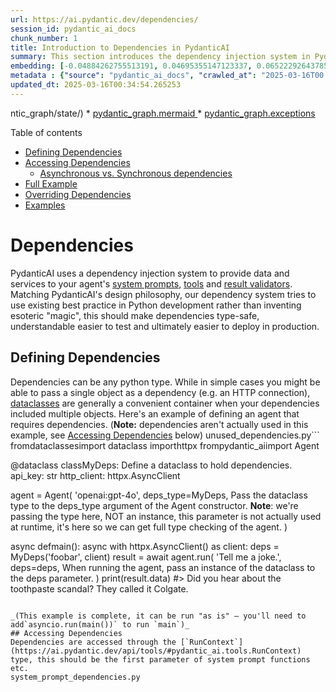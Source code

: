 ```yaml
---
url: https://ai.pydantic.dev/dependencies/
session_id: pydantic_ai_docs
chunk_number: 1
title: Introduction to Dependencies in PydanticAI
summary: This section introduces the dependency injection system in PydanticAI, detailing how it supplies data and services for agents' system prompts, tools, and results. It also outlines the table of contents covering defining dependencies, accessing them, handling both asynchronous and synchronous dependencies, overriding, and providing examples.
embedding: [-0.04884262755513191, 0.04695355147123337, 0.06522292643785477, -0.012254155240952969, 0.043349385261535645, 0.044095076620578766, 0.0016343017341569066, 0.012117446400225163, -0.030772099271416664, 0.0064067114144563675, -0.002613018499687314, -0.05498213320970535, 0.01756097562611103, -0.05224794149398804, 0.015671897679567337, -0.04677955433726311, -0.010744135826826096, 0.024819014593958855, 0.017697684466838837, 0.07973901182413101, 0.08913469314575195, 0.03472425043582916, 0.035469938069581985, 0.021525556221604347, -0.02639739029109478, -0.010924343951046467, 0.031169800087809563, 0.028733883053064346, 0.022097250446677208, 0.010421003215014935, 0.030647817999124527, -0.009395681321620941, -0.0194003414362669, 0.047177255153656006, 0.03437626361846924, 0.008600279688835144, 0.001363989431411028, 0.0039490447379648685, -0.02619853988289833, 0.02756563574075699, 0.027018796652555466, -0.021624980494379997, 0.023476775735616684, 0.010539070703089237, -0.07914245873689651, 0.02544042281806469, -0.0230542179197073, 0.016666149720549583, -0.001598570728674531, -0.0007814199198037386, -0.07193413376808167, 0.019798042252659798, -0.0035606648307293653, -0.002299207728356123, -0.02504272200167179, 0.010874630883336067, -0.018356377258896828, 0.01469007320702076, -0.04444306343793869, -0.05885971710085869, 0.0205313041806221, 0.018865931779146194, -0.02102842926979065, 0.05746776610612869, -0.0461084358394146, -0.01844337396323681, -0.03785614296793938, -0.0025959298945963383, -0.06691315770149231, 0.012223085388541222, 0.046506136655807495, 0.058611154556274414, -0.056672364473342896, -0.031542643904685974, -0.03812956437468529, -0.03653876110911369, 0.035171665251255035, 0.08297032862901688, 0.006760913413017988, -0.03957122936844826, 0.0034022058825939894, 0.019313344731926918, -0.046232715249061584, -0.008389000780880451, -0.0386018343269825, -0.05135311558842659, -0.045561596751213074, -0.022731086239218712, 0.009060121141374111, -0.024831444025039673, -0.0276402048766613, -0.021276991814374924, -0.0702936127781868, 0.03678732365369797, 0.036812178790569305, 0.03962093964219093, 0.020469162613153458, -0.005372067913413048, -0.04576044902205467, 0.02995184063911438, 0.011123194359242916, -0.005468385759741068, -0.09877893328666687, -0.03072238713502884, 0.035668790340423584, 0.017685256898403168, -0.010147584602236748, -0.004166537430137396, -0.023750193417072296, 0.00705297477543354, -0.06895137578248978, 0.005589560139924288, 0.024259747937321663, 0.03196519985795021, -0.047276683151721954, -0.006092900410294533, -0.022619232535362244, -0.010644710622727871, 0.02044430561363697, -0.03390399366617203, -0.01814509928226471, 0.019263632595539093, 0.017399409785866737, 0.03380456566810608, 0.03832841292023659, 0.015236911363899708, -0.017623117193579674, -0.021761689335107803, -0.026422247290611267, -0.014255087822675705, 0.023377349600195885, -0.005107969511300325, 0.006972191855311394, -0.02793848142027855, -0.023650769144296646, -0.012645642273128033, -0.02054373174905777, -0.026447102427482605, -0.02562684565782547, 0.01680285856127739, 0.054485008120536804, -0.017697684466838837, 0.0016063383081927896, 0.05048314481973648, -0.006375640630722046, 0.07223240286111832, -0.0029501321259886026, 0.019711045548319817, -0.04374708607792854, -0.007090259343385696, 0.008041013032197952, 0.026819948107004166, -0.026745378971099854, -0.0386018343269825, 0.0007441354682669044, -0.001517011085525155, 0.00897312443703413, 0.016740716993808746, 0.08008699864149094, -0.02689451538026333, -0.0029703278560191393, 0.03753301128745079, -0.0004971259622834623, -0.0194003414362669, -0.037110455334186554, 0.0015939101576805115, -0.029529284685850143, 0.01918906345963478, -0.02151312679052353, -0.02860959991812706, -0.004722696729004383, -0.045835018157958984, -0.015187199227511883, 0.01502563338726759, 0.07551343739032745, -0.02007146179676056, -0.02677023410797119, -0.014279943890869617, -0.03544508293271065, -0.0783967673778534, 0.005337890237569809, -0.020295169204473495, -0.02599968947470188, 0.014391797594726086, -0.021239707246422768, -0.024458598345518112, -0.009725026786327362, 0.04329967498779297, -0.005772875621914864, 0.055727824568748474, 0.04168401286005974, 0.029032157734036446, 0.0007969550788402557, 0.0017927605658769608, 0.02312878705561161, 0.01314898207783699, 0.048047225922346115, 0.005048935767263174, 0.024520739912986755, -0.014851639047265053, -0.0006245145341381431, 0.01976075768470764, 0.02197296917438507, 0.018667081370949745, -0.002945471554994583, -0.05329190567135811, -0.02314121462404728, -0.03032468631863594, -0.019325772300362587, -0.007904303260147572, -0.016840143129229546, -0.06711200624704361, 0.0027761380188167095, 0.03293459862470627, -0.033456578850746155, -0.017871679738163948, -0.014267516322433949, 0.030399253591895103, 0.013322976417839527, 0.02639739029109478, -0.008065869100391865, 0.017585832625627518, 0.040739476680755615, -0.041609443724155426, -0.02238309755921364, -0.00643156748265028, -0.024930868297815323, -0.03646419197320938, -0.01271399762481451, 0.02908186987042427, 0.028634456917643547, -0.029405001550912857, -0.00994251947849989, 0.010184869170188904, 0.002749728038907051, -0.04021749272942543, 0.031343795359134674, -0.006030759774148464, -0.01851794309914112, -0.006866552866995335, -0.026919372379779816, -0.024210035800933838, -0.0384029820561409, 0.02746621146798134, -0.027764486148953438, 0.015386049635708332, -0.012247941456735134, -0.02928072027862072, 0.028137331828475, 0.012216871604323387, 0.017299983650445938, 0.001620320021174848, 0.034599967300891876, 0.0006497591966763139, -0.018505515530705452, -0.06755942106246948, 0.006064936984330416, -0.02466987818479538, -0.03798042610287666, 0.03099580481648445, -0.008022370748221874, 0.048917196691036224, -0.002342706313356757, 0.003644554875791073, 0.0022665837313979864, -9.602687350707129e-05, 0.006903836969286203, -0.005977939814329147, -0.01565946824848652, -0.0168774276971817, 0.02888301946222782, 0.02110299840569496, 0.07258039712905884, -0.028187043964862823, -0.05846201628446579, 0.008078297600150108, -0.01660400815308094, 0.01415566261857748, -0.02534099668264389, -0.0018890787614509463, -0.0021329813171178102, 0.00930868461728096, 0.039496660232543945, 0.054584432393312454, -0.021836258471012115, 0.031144943088293076, -0.020407021045684814, 0.019064782187342644, -0.007369892671704292, 0.03621562942862511, 0.028957588598132133, 0.04518875107169151, 0.028733883053064346, -0.03159235790371895, 0.021339133381843567, -0.03012583591043949, 0.014603075571358204, 0.028162186965346336, 0.010389933362603188, -0.01708870567381382, -0.02189840003848076, 0.006040080916136503, -0.014789498411118984, 0.004331210162490606, -0.00083423953037709, 0.014267516322433949, 0.010980269871652126, 0.004275283310562372, 0.01469007320702076, -0.027391642332077026, -0.01968618854880333, 0.01899021305143833, 0.0023194034583866596, 0.014540934935212135, -0.0343514047563076, 0.0060525089502334595, 0.051601678133010864, -0.025800839066505432, 0.05970483273267746, -0.024060897529125214, -0.04854435473680496, -0.005263321567326784, 0.04702811688184738, -0.019363056868314743, -0.06189218536019325, -0.023352492600679398, -0.004489669110625982, -0.002219978254288435, -0.022780798375606537, 0.02821189910173416, 0.006512350402772427, -0.00935218296945095, 0.029355289414525032, 0.045362748205661774, 0.01161410566419363, -0.030747242271900177, -0.028162186965346336, 0.042777691036462784, 0.021289421245455742, 0.04742581769824028, -0.05239707976579666, -0.017933819442987442, -0.012707782909274101, -0.018107814714312553, 0.006176790222525597, 0.04466677084565163, -0.025552276521921158, 0.02399875782430172, -0.007854590192437172, -0.004812800791114569, 0.007133758161216974, -0.025651700794696808, 0.0043249959126114845, 0.00935218296945095, -0.020767439156770706, -0.02409818209707737, -0.010309150442481041, -0.0016529439017176628, -0.022320957854390144, 0.0031318936962634325, -0.07292838394641876, 0.01620630733668804, -0.04732639342546463, 0.005052042659372091, -0.048320647329092026, -0.0012746620923280716, 0.002631660783663392, -0.017784683033823967, 0.010557712987065315, 0.0044927760027348995, 0.040739476680755615, 0.0408637560904026, -0.0408637560904026, -0.02025788463652134, -0.01881621964275837, -0.018952928483486176, -0.03972036764025688, -0.0015146808000281453, 0.021811403334140778, 0.024744445458054543, 0.009240329265594482, -0.008065869100391865, 0.03283517062664032, 0.021326705813407898, 0.04486561939120293, 0.028584744781255722, -0.024632593616843224, -0.01444150973111391, -0.01108590979129076, 0.019176635891199112, 0.06447724252939224, -0.061494484543800354, -0.011029982939362526, 0.008233649656176567, -0.036339908838272095, -0.008904769085347652, -0.01747397892177105, -0.011446326039731503, 0.04136088117957115, -0.00902905035763979, -0.00859406590461731, 0.010669566690921783, -0.03199005872011185, -0.021550411358475685, -0.02342706173658371, 0.017983533442020416, 0.06020195782184601, -0.024036042392253876, 0.016069598495960236, 0.009861736558377743, 0.05018486827611923, -0.011688674800097942, -0.007935374043881893, -0.019064782187342644, -0.029902128502726555, -0.04859406501054764, -0.013596395961940289, 0.008183936588466167, 0.05890943109989166, 0.034699395298957825, 0.0029951841570436954, -0.03243746981024742, -0.014615504071116447, -0.02315364219248295, -0.00801615696400404, 0.0389995351433754, 0.03318316116929054, -0.013248407281935215, -0.005114183761179447, -0.03686189278960228, -0.006549634970724583, 0.02967842109501362, 0.05771632865071297, 0.0038589404430240393, 0.012689140625298023, -0.0037346589379012585, 0.02679509110748768, 0.027590492740273476, 0.00277147744782269, -0.018890786916017532, 0.00910983420908451, -0.042777691036462784, 0.0001768098445609212, 0.052546218037605286, -0.03765729442238808, -0.0006711200694553554, -0.037185024470090866, -0.06800683587789536, 0.02947957068681717, -0.008693491108715534, -0.003249961184337735, 0.03109523095190525, -0.03241261467337608, 0.009631816297769547, -0.01843094639480114, -0.0021391953341662884, 0.012154730036854744, 0.009501320309937, 0.04039148613810539, -0.02696908451616764, 0.052446793764829636, 0.00840764306485653, -0.01623116433620453, 0.04352337867021561, -0.014901351183652878, 0.013509398326277733, 0.03271089121699333, -0.004091968294233084, -0.0140686659142375, 0.02033245377242565, 0.0044834548607468605, -0.015137486159801483, -0.0044741337187588215, -0.031144943088293076, 0.00834550242871046, -0.024446170777082443, 0.005838123150169849, 0.013633680529892445, -0.014230231754481792, 0.02275594137609005, 0.013509398326277733, -0.0011464968556538224, 0.003995649982243776, 0.008364144712686539, 0.018878359347581863, 0.04588472843170166, 0.006223395932465792, -0.03283517062664032, -0.013223551213741302, 0.007537672761827707, -0.01075034961104393, 0.0157464649528265, 0.09420537203550339, -0.012875563465058804, 0.05080627650022507, 0.028460463508963585, -0.027242504060268402, -0.00968774314969778, -0.02198539674282074, -0.02756563574075699, 0.04337424412369728, 0.006649060174822807, -0.025179430842399597, 0.06407953798770905, 0.010222152806818485, -0.05378903076052666, 0.023750193417072296, -0.005583346355706453, -0.010806276462972164, 0.046903837472200394, -0.030970949679613113, 0.014242659322917461, 0.006145719904452562, 0.032586608082056046, -0.01748640649020672, 0.009488892741501331, 0.013944383710622787, -0.026322821155190468, -0.007189684547483921, -0.0017026565037667751, 0.023762622848153114, -0.035643935203552246, -0.0016016778536140919, -0.003684946335852146, 0.0055864532478153706, -0.02171197719871998, -0.005406245123594999, -0.008065869100391865, 0.0048562996089458466, 0.022594375535845757, 0.0013235979713499546, 0.0018626688979566097, -0.0017865465488284826, 0.0277396310120821, -0.05214851722121239, 0.03770700469613075, 0.006748485378921032, -0.010936771519482136, -0.022159390151500702, -0.006481280084699392, -0.017237843945622444, 0.010737921111285686, -0.04019263759255409, -0.019822899252176285, -0.02312878705561161, 0.027043653652071953, 0.01881621964275837, 0.004178965464234352, 0.000843560672365129, 0.002884884364902973, 0.041609443724155426, 0.024396458640694618, -0.001002019620500505, -0.013708248734474182, 0.014540934935212135, 0.005325462203472853, -0.008581637404859066, -0.01511263009160757, 0.008929625153541565, -0.002087929053232074, -0.011844026856124401, -0.03427683562040329, 0.016007456928491592, 0.02110299840569496, 0.0026363213546574116, 0.04404536262154579, 0.02324064075946808, -0.04051576927304268, -0.03012583591043949, 0.0015201180940493941, -0.004020506516098976, -0.007090259343385696, -0.024259747937321663, -0.009072549641132355, 0.027590492740273476, 0.0176728293299675, 0.010352648794651031, 0.0018005281453952193, -0.028733883053064346, -0.007599813397973776, -0.007891874760389328, -0.014677644707262516, 0.02908186987042427, 0.01559732761234045, -0.022519808262586594, -0.009439179673790932, 0.002911294111981988, -0.018977785483002663, -0.005962404888123274, 0.019325772300362587, 0.00792294554412365, -0.014168091118335724, -0.019934752956032753, 0.015038060955703259, -0.03420226648449898, -0.0021189996041357517, 0.007867018692195415, 0.01601988449692726, -0.062339600175619125, 0.029827559366822243, 0.004704054910689592, -0.027590492740273476, -0.009358396753668785, -0.0005934441578574479, -0.0059313345700502396, 0.00026002019876614213, 0.023762622848153114, 0.011943452060222626, -0.03477396443486214, 0.042777691036462784, -0.025775982066988945, -0.0020723938941955566, 0.017498834058642387, -0.0276402048766613, -0.045636165887117386, -0.00212521362118423, -0.038054995238780975, 0.03793071210384369, 0.03924809768795967, -0.028013048693537712, 0.033456578850746155, 0.031144943088293076, -0.016951996833086014, -0.005601988639682531, 0.006736057344824076, -0.01306198537349701, 0.013981668278574944, -0.008159080520272255, -0.01671586185693741, 0.006990834139287472, -0.03658847138285637, 0.01430479995906353, 0.027814198285341263, 0.0011806741822510958, -0.020419450476765633, 0.0012513593537732959, -0.016951996833086014, 0.008910983800888062, -0.00974366907030344, -0.03330744057893753, 0.009314898401498795, 0.01205530483275652, -0.0212272796779871, -0.012738853693008423, 0.008196365088224411, 0.012080161832273006, -0.0071275439113378525, 0.024930868297815323, 0.04096318036317825, -0.036712754517793655, 0.0035606648307293653, -0.002847599796950817, 0.015970172360539436, -0.009053907357156277, 0.014702500775456429, 0.005434208549559116, -0.01611931063234806, -0.01233493909239769, -0.020953860133886337, 0.015696752816438675, -0.04446791857481003, 0.022867795079946518, 0.0495634600520134, -0.023290352895855904, -0.003846512408927083, 0.021525556221604347, 0.047177255153656006, 0.015000776387751102, 0.019922323524951935, 0.005990368314087391, -0.03944694623351097, 0.03907410427927971, 0.027018796652555466, 0.03589249774813652, -0.017933819442987442, -0.032387759536504745, 0.01688985526561737, -0.0034519184846431017, -0.02686966024339199, 0.024545595049858093, -0.02542799524962902, 0.0007052975124679506, -0.04339909926056862, 0.018207238987088203, 0.06467609107494354, -0.055330123752355576, -0.0076308841817080975, 0.022594375535845757, 0.008413857780396938, 0.03231319040060043, -0.009296256117522717, 0.007761379703879356, 0.004014292266219854, -0.001257573370821774, 0.020220600068569183, -0.01272642519325018, 0.00020234580733813345, -0.004840764217078686, -0.01444150973111391, -0.03703588619828224, -0.02878359518945217, 0.012626999989151955, 0.00263010710477829, 0.030076121911406517, -0.023538915440440178, -0.04078918695449829, 0.0030278079211711884, 0.025577131658792496, 0.03962093964219093, -0.02485629916191101, -0.018406089395284653, 0.031542643904685974, -0.02599968947470188, 0.02245766669511795, -0.013596395961940289, -0.02235824055969715, 0.007525244727730751, 0.01003573089838028, 0.028858164325356483, -0.02686966024339199, -0.01623116433620453, -0.0008544353186152875, -0.02362591214478016, -0.007208326831459999, -0.008768059313297272, -0.04096318036317825, -0.03099580481648445, 0.01551033090800047, -0.010389933362603188, 0.01661643572151661, -0.0030744136311113834, -0.008699704892933369, -0.02823675610125065, 0.004147895146161318, 0.013074413873255253, -0.021960539743304253, -0.052745066583156586, 0.034997668117284775, -0.032785460352897644, 0.007021904457360506, -0.027764486148953438, -0.01257728785276413, -0.015870748087763786, -0.011135621927678585, 0.013919527642428875, 0.0015480814035981894, 0.01738698221743107, 0.039993785321712494, -0.007059189025312662, 0.021252136677503586, -0.051104553043842316, 0.008991766721010208, -0.008233649656176567, -0.003066645935177803, 0.03072238713502884, 0.015410905703902245, -0.009476464241743088, -0.009265185333788395, -0.03636476770043373, 0.006984620355069637, -0.002244834555312991, 0.000561985420063138, -0.021562838926911354, 0.024309460073709488, 0.0028942052740603685, -0.025601988658308983, 0.017623117193579674, -0.04578530415892601, 0.005605095531791449, 0.02458287961781025, -0.00582880200818181, -0.006260680500417948, 0.012117446400225163, 0.012887991033494473, 0.024508310481905937, -0.0085878511890769, -0.013099269941449165, -0.02341463416814804, -0.002923722146078944, -0.018294235691428185, 0.0038869038689881563, 0.020233027637004852, -0.006217182148247957, 0.03263632208108902, 0.02121485210955143, 0.002886437810957432, -0.004430635366588831, -0.02967842109501362, -0.03213919699192047, -0.037483301013708115, -0.05741805210709572, -0.002561752451583743, -0.0006416032556444407, -0.007202112581580877, 0.005036507733166218, 0.01373310573399067, 0.011210191063582897, -0.09132204204797745, -0.019909895956516266, 0.023551343008875847, -0.0034208481665700674, 0.0556781105697155, -0.000340997357852757, 0.039695508778095245, 0.027789343148469925, -0.0008785148384049535, -0.013173839077353477, -0.022581947967410088, 0.000708016159478575, -0.022818082943558693, -0.007245611399412155, 0.03452540189027786, 0.0008637564023956656, 0.018555227667093277, -0.00941432360559702, 0.05761690065264702, -0.009818238206207752, -0.019437626004219055, 0.010582569055259228, -0.03131893649697304, 0.012366008944809437, 0.0019605406560003757, -0.022296100854873657, -0.010911915451288223, 0.042777691036462784, 0.01825695112347603, 0.031617213040590286, -0.016293304041028023, -0.05249650403857231, -0.02362591214478016, 0.04705297574400902, -0.013223551213741302, 0.04991145059466362, 0.01861736923456192, 0.02686966024339199, 0.02534099668264389, -0.0019714152440428734, 0.024458598345518112, 0.0029252758249640465, 0.010104085318744183, 0.011893738992512226, 0.04561131075024605, 0.017585832625627518, -0.012266583740711212, -8.762816287344322e-05, -0.007177256513386965, -0.0006116980221122503, -0.008444927632808685, 0.021910827606916428, 0.012962560169398785, 0.0019108280539512634, 0.02696908451616764, -0.0072766817174851894, -0.028137331828475, 0.015249339863657951, -0.0014385583344846964, 0.038825538009405136, -0.0037315520457923412, -0.0036569831427186728, 0.02437160164117813, -0.004020506516098976, -0.020692870020866394, -0.0047910516150295734, 0.01804567314684391, -0.022146962583065033, -0.011123194359242916, 0.02054373174905777, -0.014764642342925072, 0.012682926841080189, 0.008121795952320099, -0.007394749205559492, -0.00945782195776701, 0.039123814553022385, 0.0011200869921594858, -0.008668634109199047, -0.00897312443703413, -0.016653720289468765, 0.04476619511842728, -0.02938014641404152, 0.009339754469692707, 0.04548702761530876, -0.02754078060388565, 0.0028677955269813538, -0.014230231754481792, 0.007084045559167862, -0.019698617979884148, 0.036339908838272095, -0.002010253258049488, 0.00599968945607543, 0.0006742271361872554, 0.009712599217891693, -0.04625757411122322, 0.013372689485549927, -0.032984308898448944, 0.01997203752398491, 0.018679508939385414, 0.0003712909820023924, 0.028261613100767136, 0.032860029488801956, 0.007400962989777327, -0.0037439800798892975, -0.02247009426355362, 0.03877582773566246, -0.02314121462404728, -0.030846668407320976, -0.03156749904155731, 0.006636632140725851, -0.023439491167664528, 0.002505825599655509, -0.019412769004702568, 0.03012583591043949, -0.012800994329154491, -0.005443529691547155, 0.04625757411122322, -0.0027512817177921534, -0.043051112443208694, 0.005107969511300325, 0.009892807342112064, 0.035743359476327896, -0.02726736105978489, 0.026173682883381844, 0.008525710552930832, -0.018269380554556847, 0.011322044767439365, -0.01531148049980402, -0.02111542597413063, -0.012254155240952969, 0.025403138250112534, 0.005943762604147196, -0.04290197417140007, 0.00645642401650548, -0.011228833347558975, 0.02045673504471779, 0.044691625982522964, -0.004138574004173279, -0.01085598859935999, -0.018194811418652534, 0.027615347877144814, -0.019909895956516266, 0.0007041323697194457, 0.00810315366834402, -0.012887991033494473, 0.011029982939362526, 0.014391797594726086, -0.010110300034284592, -0.011545751243829727, -0.0012086376082152128, 0.0273419301956892, 0.017722541466355324, -0.008562995120882988, 0.012776138260960579, 0.003127233125269413, 0.05885971710085869, 0.011837813071906567, -0.03025011718273163, -0.0024498989805579185, -0.029429858550429344, -0.05652322620153427, 0.025378281250596046, 0.0036569831427186728, -0.030448967590928078, 0.01551033090800047, 0.00410439632833004, 0.0004334317345637828, -0.010930557735264301, -0.01531148049980402, -0.033357154577970505, 0.007618455681949854, -0.0065558492206037045, 0.012838278897106647, 0.011216404847800732, 0.03591735288500786, 0.08063383400440216, 0.043622806668281555, -0.014429082162678242, -0.007904303260147572, 0.022880224511027336, 0.01766039989888668, -0.0018704365938901901, 0.011962094344198704, -0.012887991033494473, 0.03196519985795021, -0.026546528562903404, 0.02171197719871998, 0.028336182236671448, 0.006102221552282572, 0.01382010243833065, 0.014963492751121521, -0.007711667101830244, -0.01784682273864746, 0.011023769155144691, -0.0031940345652401447, -0.003945937380194664, 0.023004505783319473, -0.009644243866205215, 0.02938014641404152, -0.0034115270245820284, 0.021276991814374924, 0.031492929905653, 0.003172285156324506, -0.027093365788459778, 0.00883641466498375, 0.040739476680755615, -0.011682461015880108, -0.01834394969046116, 0.015236911363899708, 0.03263632208108902, -0.0072953240014612675, -0.010675780475139618, 0.00941432360559702, 0.017908964306116104, -0.03370514139533043, 0.02274351380765438, -0.01844337396323681, 0.005104862619191408, -0.007376106921583414, 0.003945937380194664, -0.019835326820611954, -0.04039148613810539, -0.010439645498991013, 0.019450053572654724, 0.0046791983768343925, 0.004862513393163681, 0.03400341793894768, -0.008482212200760841, 0.02754078060388565, 0.006686344742774963, 0.0001196209414047189, 0.04213142767548561, -0.021823830902576447, 0.000436927133705467, -0.0140189528465271, -0.029926985502243042, 0.003408420132473111, 0.02254466339945793, 0.02120242267847061, -0.00501786544919014, -0.0034239552915096283, -0.013099269941449165, -0.010862203314900398, -0.03656361624598503, 0.008308217860758305, 0.0071275439113378525, 0.010383719578385353, 0.033829424530267715, 0.008239863440394402, -0.020953860133886337, 0.006111542694270611, 0.01565946824848652, 0.013472114689648151, -0.014627932570874691, 0.033730000257492065, -0.02736678533256054, 0.0337548553943634, 0.014913779683411121, -0.011844026856124401, -0.0076308841817080975, 0.0008249184465967119, 0.0316917821764946, -0.009557247161865234, -0.005844337400048971, -0.04426907002925873, -0.026993941515684128, 0.010222152806818485, 0.010234581306576729, 0.02562684565782547, 0.0208295788615942, -0.029429858550429344, 0.0230542179197073, 0.0010012427810579538, 0.022681374102830887, -0.018306665122509003, 0.0018378125969320536, -0.03032468631863594, 0.010576355271041393, -0.01651701144874096, -0.043051112443208694, -0.047376107424497604, -0.008687276393175125, -3.517263394314796e-05, 0.000889389484655112, 0.004514525178819895, -0.01997203752398491, -0.018393661826848984, -0.027963336557149887, 0.003809227840974927, 0.014652788639068604, 0.01785925030708313, -0.00787323247641325, 0.010445860214531422, -0.03062296099960804, -0.003486095927655697, -0.029032157734036446, -0.0026021439116448164, -0.004067112226039171, -0.003821656107902527, -0.03885039687156677, -0.013248407281935215, 0.01804567314684391, -0.02179897390305996, 0.035942208021879196, 0.02504272200167179, 0.004840764217078686, -0.012639428488910198, -0.025291284546256065, 0.03206462785601616, 0.017051421105861664, -0.011514680460095406, -0.017598260194063187, 0.004766195546835661, -0.03763243928551674, 0.023004505783319473, 0.03420226648449898, -0.046506136655807495, -0.031070373952388763, -0.020494019612669945, -0.0017523691058158875, -0.00935218296945095, 0.034599967300891876, 0.01698928140103817, -0.000184577438631095, 0.020891720429062843, -0.03290973976254463, 0.004275283310562372, 0.007407177239656448, 0.008190150372684002, -0.03929780796170235, 0.0045114182867109776, 0.009482678025960922, 6.932577525731176e-05, -0.004110610578209162, -0.014578219503164291, 0.012105017900466919, -0.047376107424497604, -0.013223551213741302, 0.011266117915511131, -0.008736989460885525, 0.01444150973111391, -0.03283517062664032, -0.001412925310432911, -0.03688674792647362, 0.008556781336665154, -0.0386018343269825, 0.013509398326277733, -0.020904147997498512, 0.00013146652781870216, 0.015497902408242226, 0.06517321616411209, 0.03251203894615173, -0.04178344085812569, 0.044592201709747314, 0.025378281250596046, 0.004728910978883505, 0.02880845032632351, -0.0021096784621477127, -0.008811558596789837, -0.052745066583156586, -0.0057449121959507465, 0.03706074133515358, 0.03658847138285637, -0.00585365854203701, -0.036613330245018005, -0.017250271514058113, 0.009569675661623478, -0.0036165916826575994, 0.018095385283231735, 0.0008264719508588314, 0.02995184063911438, 0.04772409424185753, -0.022830510511994362, -0.009314898401498795, -0.00014282662596087903, 0.005925120320171118, 0.02005903422832489, -0.03507223725318909, -0.0077178808860480785, 0.021152710542082787, 0.0229547917842865, -0.006990834139287472, -0.0019698617979884148, 0.02005903422832489, -0.052745066583156586, 0.010980269871652126, -0.004657449200749397, -0.035569366067647934, -0.02361348457634449, 0.018853502348065376, 0.04444306343793869, 0.009954947978258133, 0.0015053596580401063, -0.03934752196073532, 0.0001951607846422121, 0.022532235831022263, 0.019735902547836304, -0.008389000780880451, 0.01671586185693741, 0.020593443885445595, -0.0009367718012072146, 0.01851794309914112, 0.003970793914049864, -0.025800839066505432, -0.02073015458881855, -0.02506757713854313, -0.00645642401650548, 0.021065713837742805, 0.01070063654333353, 0.007183470763266087, -0.028535032644867897, 0.02545285038650036, -0.0039397235959768295, 0.012160944752395153, -0.0035699859727174044, 0.0046885195188224316, 0.03464968129992485, -0.023762622848153114, 0.006928693503141403, 0.04523846507072449, -0.013037129305303097, -0.0154481902718544, 0.019810469821095467, 0.007512816693633795, 0.0016016778536140919, 0.03807985037565231, 0.0016405157512053847, -0.0154481902718544, 0.028286468237638474, 0.020220600068569183, 0.004231784958392382, -0.024520739912986755, -0.029728135094046593, 0.012987416237592697, -0.031045518815517426, -0.03621562942862511, 0.017784683033823967, 0.027665061876177788, -0.020108746364712715, 0.0104645024985075, 0.001915488624945283, 0.009252757765352726, -0.012676713056862354, 0.027789343148469925, 0.03251203894615173, 0.003476774785667658, 0.008954482153058052, 0.014279943890869617, -0.0273419301956892, 0.02111542597413063, 0.016765573993325233, -0.014317228458821774, -0.024222463369369507, -0.004244212992489338, -0.00988037884235382, 0.020792294293642044, -0.020220600068569183, -0.0037253377959132195, 0.008693491108715534, 0.01613173820078373, -0.0020351095590740442, -8.092861389741302e-05, -0.007624669931828976, -0.007202112581580877, 0.02025788463652134, -0.005710734985768795, -0.03400341793894768, -0.01604474149644375, -0.03350629284977913, -0.015547615475952625, -0.0071275439113378525, 0.0003916808927897364, -0.031716637313365936, -0.021339133381843567, 0.008364144712686539, 0.014888923615217209, 0.022196674719452858, -0.04054062440991402, -0.0020786081440746784, -0.015858318656682968, -0.029156439006328583, 0.01348454225808382, -0.008643778041005135, -0.005757340230047703, -0.020991144701838493, 0.009047692641615868, -0.002619232516735792, -0.009693956933915615, -0.0239863283932209, -0.03385427966713905, -0.016479726880788803, 0.011937238276004791, -0.014168091118335724, -0.008475998416543007, 0.0001693335361778736, -0.005319247953593731, 0.007506602443754673, 0.006711200810968876, -0.009401895105838776, 0.023016933351755142, -0.007904303260147572, 0.004759981296956539, 0.008420071564614773, 0.00845114141702652, -0.0019481125054880977, -0.04983688145875931, 0.051303401589393616, -0.011850240640342236, -0.015547615475952625, -0.03937237709760666, 0.0230542179197073, 0.02506757713854313, -0.026223396882414818, -0.008109367452561855, 0.04568587988615036, 0.025800839066505432, -0.0015636165626347065, 0.0060897935181856155, -0.008575423620641232, -0.025167003273963928, 0.01746154949069023, -0.044492777436971664, 0.05816373974084854, 0.009650458581745625, 0.008215007372200489, -0.003032468492165208, 0.027863912284374237, -0.03136865049600601, 0.028187043964862823, -0.007307752035558224, -0.02084200643002987, -0.0316917821764946, 0.03370514139533043, -0.006151934154331684, -0.03276060149073601, -0.007823520340025425, -0.047550100833177567, -0.017163274809718132, 0.004564237780869007, -0.04011806845664978, -0.00959453172981739, -0.02034488134086132, -0.01410594955086708, -0.006568277254700661, 0.01918906345963478, 0.01551033090800047, -0.025502562522888184, -0.007786235772073269, 0.03062296099960804, 0.02427217736840248, -0.022146962583065033, -0.010594997555017471, -0.012459220364689827, 0.0008637564023956656, -0.015572471544146538, 0.008047226816415787, 0.006922479253262281, 0.015858318656682968, 0.012216871604323387, -0.019624048843979836, -0.01546061784029007, -0.01348454225808382, 0.014416653662919998, -0.041236601769924164, 0.029728135094046593, 0.02841074950993061, 0.031070373952388763, 0.02332763746380806, 0.029429858550429344, -0.03502252697944641, -0.005536740645766258, -0.02649681456387043, 0.025601988658308983, -0.00597483292222023, -0.011893738992512226, -0.04464191570878029, 0.03897467628121376, 0.008196365088224411, -0.031169800087809563, 0.011160478927195072, 0.027714774012565613, -0.01697685196995735, -0.006649060174822807, -0.03226347640156746, -0.00032915177871473134, -0.025850551202893257, -0.025651700794696808, 0.007767593488097191, 0.02552741952240467, -7.015108167252038e-06, -0.008730774745345116, 0.03196519985795021, -0.012030448764562607, -0.016392730176448822, -0.0172751285135746, 0.01152710895985365, 0.045661021023988724, 0.014391797594726086, -0.0015030293725430965, -0.014714929275214672, 0.010153798386454582, -0.011732173152267933, -0.0037781575229018927, -0.003837191266939044, -0.004138574004173279, -0.04961317405104637, 0.01161410566419363, 0.017995961010456085, -0.0001567112049087882, 0.012453005649149418, -0.018480658531188965, 0.0039210813120007515, 0.00379369268193841, -0.005201180465519428, 0.0374087318778038, 0.013049556873738766, -0.03952151536941528, 0.02524157240986824, -0.07342550903558731, -0.008314432576298714, 0.016082026064395905, 0.03962093964219093, -0.006419139448553324, 0.004101289436221123, -0.020705297589302063, 0.02399875782430172, 0.012651856057345867, 0.020904147997498512, 0.016865000128746033, -0.023277925327420235, 0.0345502570271492, -0.0009911449160426855, 0.006823054049164057, -0.03340686485171318, -0.0074817463755607605, 0.005685878451913595, -0.005723163019865751, 0.012310082092881203, 0.02104085683822632, -0.004039148800075054, 0.022681374102830887, 0.019425198435783386, 0.019276060163974762, -0.0027404071297496557, -0.0016638186061754823, 0.0011798974592238665, 0.05781575292348862, -0.014752213843166828, -0.01700170896947384, -0.01613173820078373, 0.025167003273963928, -0.014168091118335724, 0.050060588866472244, 0.007357464637607336, 0.0026611776556819677, 0.023364922031760216, 0.03636476770043373, 0.017884107306599617, -0.04118688777089119, -0.015535186976194382, 0.005583346355706453, 0.016740716993808746, 0.021078141406178474, -0.03333229944109917, 0.002397079486399889, 0.05721919983625412, 0.012434364296495914, 0.007606027647852898, 0.011539537459611893, 0.03646419197320938, 0.026993941515684128, 0.005869193933904171, 0.0161441657692194, -0.04091347008943558, 0.06164362281560898, 0.003346279263496399, -0.018406089395284653, -0.008177722804248333, 0.018393661826848984, 0.01737455278635025, 0.018356377258896828, 0.04235513508319855, 0.04436849430203438, -0.01449122279882431, 0.002283672569319606, 0.001610998879186809, 0.02199782431125641, -0.005648593883961439, 0.000949976674746722, 0.0031784994062036276, -0.029529284685850143, -0.0012164051877334714, -0.007419605273753405, 0.012297654524445534, 0.029703278094530106, -0.0017430479638278484, 0.013621252030134201, 0.0019838435109704733, -0.043821655213832855, 0.00825850572437048, -0.0059220134280622005, 0.015013204887509346, 0.001558955991640687, -0.036339908838272095, -0.0008264719508588314, -0.000683936639688909, -0.011067267507314682, -0.017113562673330307, -0.038353271782398224, 0.0018626688979566097, -0.008190150372684002, -0.013012273237109184, -0.02716793492436409, -0.003784371539950371, -0.007208326831459999, 0.018592512235045433, 0.011322044767439365, -0.0391983836889267, 0.014279943890869617, 0.014553363434970379, 0.018107814714312553, -0.011732173152267933, 0.0349479578435421, -0.029504427686333656, -0.01299984473735094, -0.025900263339281082, -0.04426907002925873, -0.005592667497694492, 0.028957588598132133, -0.03102066181600094, -0.020133603364229202, -0.02821189910173416, 0.014180518686771393, -0.018691936507821083, -0.0001891409046947956, -0.003712909761816263, 0.005800839047878981, -0.015224483795464039, -0.00532856909558177]
metadata : {"source": "pydantic_ai_docs", "crawled_at": "2025-03-16T00:34:54.265253", "url_path": "/dependencies/", "chunk_size": 3409}
updated_dt: 2025-03-16T00:34:54.265253
---
```

ntic_graph/state/)
    * [ pydantic_graph.mermaid  ](https://ai.pydantic.dev/api/pydantic_graph/mermaid/)
    * [ pydantic_graph.exceptions  ](https://ai.pydantic.dev/api/pydantic_graph/exceptions/)


Table of contents 
  * [ Defining Dependencies  ](https://ai.pydantic.dev/dependencies/#defining-dependencies)
  * [ Accessing Dependencies  ](https://ai.pydantic.dev/dependencies/#accessing-dependencies)
    * [ Asynchronous vs. Synchronous dependencies  ](https://ai.pydantic.dev/dependencies/#asynchronous-vs-synchronous-dependencies)
  * [ Full Example  ](https://ai.pydantic.dev/dependencies/#full-example)
  * [ Overriding Dependencies  ](https://ai.pydantic.dev/dependencies/#overriding-dependencies)
  * [ Examples  ](https://ai.pydantic.dev/dependencies/#examples)


# Dependencies
PydanticAI uses a dependency injection system to provide data and services to your agent's [system prompts](https://ai.pydantic.dev/agents/#system-prompts), [tools](https://ai.pydantic.dev/tools/) and [result validators](https://ai.pydantic.dev/results/#result-validators-functions).
Matching PydanticAI's design philosophy, our dependency system tries to use existing best practice in Python development rather than inventing esoteric "magic", this should make dependencies type-safe, understandable easier to test and ultimately easier to deploy in production.
## Defining Dependencies
Dependencies can be any python type. While in simple cases you might be able to pass a single object as a dependency (e.g. an HTTP connection), [dataclasses](https://docs.python.org/3/library/dataclasses.html#module-dataclasses) are generally a convenient container when your dependencies included multiple objects.
Here's an example of defining an agent that requires dependencies.
(**Note:** dependencies aren't actually used in this example, see [Accessing Dependencies](https://ai.pydantic.dev/dependencies/#accessing-dependencies) below)
unused_dependencies.py```
fromdataclassesimport dataclass
importhttpx
frompydantic_aiimport Agent

@dataclass
classMyDeps: 
Define a dataclass to hold dependencies.
[](https://ai.pydantic.dev/dependencies/#__code_0_annotation_1)
  api_key: str
  http_client: httpx.AsyncClient

agent = Agent(
  'openai:gpt-4o',
  deps_type=MyDeps, 
Pass the dataclass type to the deps_type argument of the Agent constructor[](https://ai.pydantic.dev/api/agent/#pydantic_ai.agent.Agent.__init__). **Note**: we're passing the type here, NOT an instance, this parameter is not actually used at runtime, it's here so we can get full type checking of the agent.
[](https://ai.pydantic.dev/dependencies/#__code_0_annotation_2)
)

async defmain():
  async with httpx.AsyncClient() as client:
    deps = MyDeps('foobar', client)
    result = await agent.run(
      'Tell me a joke.',
      deps=deps, 
When running the agent, pass an instance of the dataclass to the deps parameter.
[](https://ai.pydantic.dev/dependencies/#__code_0_annotation_3)
    )
    print(result.data)
    #> Did you hear about the toothpaste scandal? They called it Colgate.

```

_(This example is complete, it can be run "as is" — you'll need to add`asyncio.run(main())` to run `main`)_
## Accessing Dependencies
Dependencies are accessed through the [`RunContext`](https://ai.pydantic.dev/api/tools/#pydantic_ai.tools.RunContext) type, this should be the first parameter of system prompt functions etc.
system_prompt_dependencies.py